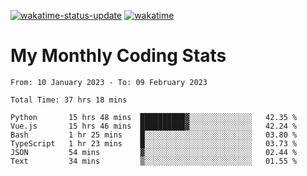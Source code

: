 [![wakatime-status-update](https://github.com/noopurphalak/noopurphalak/workflows/wakatime-status-update/badge.svg)](https://github.com/noopurphalak/noopurphalak/actions/workflows/main.yml)
[![wakatime](https://wakatime.com/badge/user/80ace140-ef40-4fdd-b8ed-f3be3d2e1aea.svg)](https://wakatime.com/@80ace140-ef40-4fdd-b8ed-f3be3d2e1aea)

# My Monthly Coding Stats

<!--START_SECTION:waka-->

```text
From: 10 January 2023 - To: 09 February 2023

Total Time: 37 hrs 18 mins

Python       15 hrs 48 mins  ██████████▓░░░░░░░░░░░░░░   42.35 %
Vue.js       15 hrs 46 mins  ██████████▓░░░░░░░░░░░░░░   42.24 %
Bash         1 hr 25 mins    █░░░░░░░░░░░░░░░░░░░░░░░░   03.80 %
TypeScript   1 hr 23 mins    █░░░░░░░░░░░░░░░░░░░░░░░░   03.73 %
JSON         54 mins         ▓░░░░░░░░░░░░░░░░░░░░░░░░   02.44 %
Text         34 mins         ▒░░░░░░░░░░░░░░░░░░░░░░░░   01.55 %
```

<!--END_SECTION:waka-->
